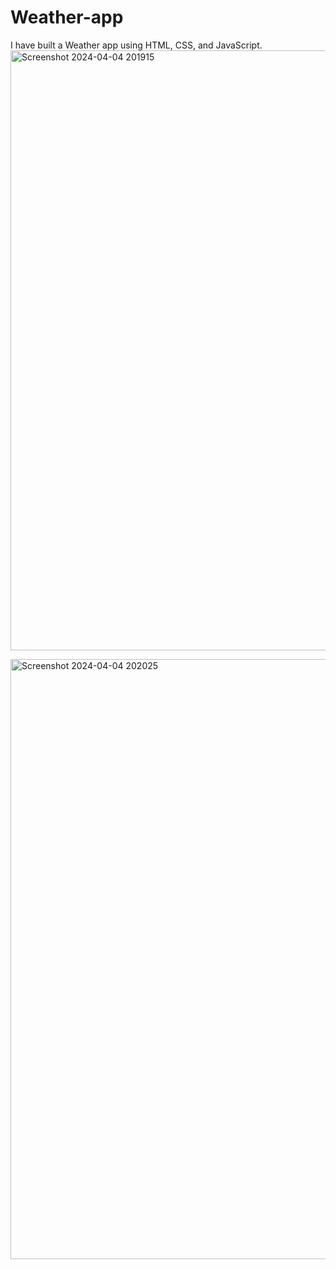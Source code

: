 # Weather-app

I have built a Weather app using HTML, CSS, and JavaScript.
<img width="960" alt="Screenshot 2024-04-04 201915" src="https://github.com/Nehapawar6/Weather-app/assets/120797259/22454be8-3c57-492b-9bd1-08aaaa76c9d8">

<img width="960" alt="Screenshot 2024-04-04 202025" src="https://github.com/Nehapawar6/Weather-app/assets/120797259/dbeafb43-437e-4157-b279-e99ba333238c">
